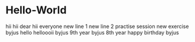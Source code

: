 # Hello-World
hii
hii dear
hii everyone
new line 1
new line 2
practise session
new exercise
byjus
hello
helloooii
byjus 9th year
byjus 8th year
happy birthday byjus
